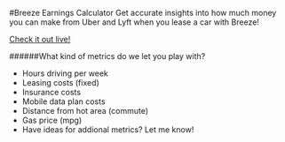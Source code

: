 #Breeze Earnings Calculator
Get accurate insights into how much money you can make from Uber and Lyft when you lease a car with Breeze!

[Check it out live!](http://breezeearnings.herokuapp.com) 

######What kind of metrics do we let you play with?
 - Hours driving per week
 - Leasing costs (fixed)
 - Insurance costs
 - Mobile data plan costs
 - Distance from hot area (commute)
 - Gas price (mpg)
 - Have ideas for addional metrics?  Let me know!
